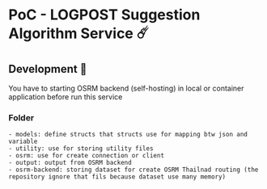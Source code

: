 # PoC - LOGPOST Suggestion Algorithm Service ☄️

## Development 💫

You have to starting OSRM backend (self-hosting) in local or container application before run this service

### Folder

```
- models: define structs that structs use for mapping btw json and variable
- utility: use for storing utility files
- osrm: use for create connection or client
- output: output from OSRM backend
- osrm-backend: storing dataset for create OSRM Thailnad routing (the repository ignore that fils because dataset use many memory)
```
